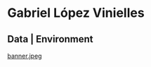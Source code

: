 # Gabriel López Vinielles
## Data | Environment
[banner.jpeg](https://github.com/glopezv95/glopezv95/blob/main/banner.jpeg)
